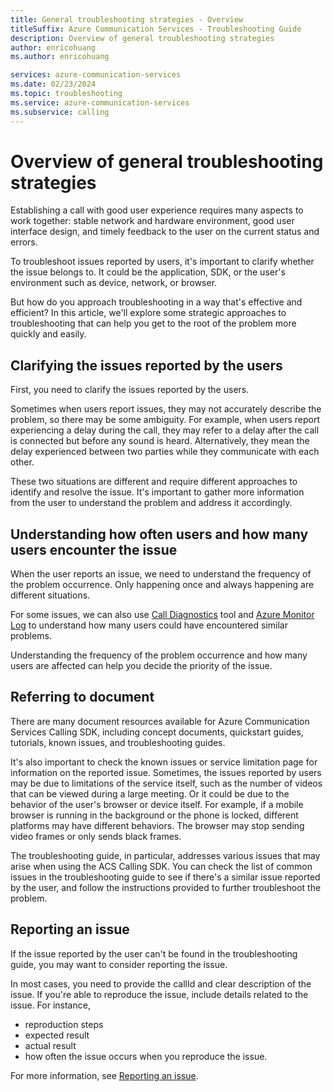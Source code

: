 ```yaml
---
title: General troubleshooting strategies - Overview
titleSuffix: Azure Communication Services - Troubleshooting Guide
description: Overview of general troubleshooting strategies
author: enricohuang
ms.author: enricohuang

services: azure-communication-services
ms.date: 02/23/2024
ms.topic: troubleshooting
ms.service: azure-communication-services
ms.subservice: calling
---
```


# Overview of general troubleshooting strategies

Establishing a call with good user experience requires many aspects to work together:
stable network and hardware environment, good user interface design, and timely feedback to the user on the current status and errors.

To troubleshoot issues reported by users, it's important to clarify whether the issue belongs to.
It could be the application, SDK, or the user's environment such as device, network, or browser.

But how do you approach troubleshooting in a way that's effective and efficient?
In this article, we'll explore some strategic approaches to troubleshooting that can help you get to the root of the problem more quickly and easily.


## Clarifying the issues reported by the users

First, you need to clarify the issues reported by the users.

Sometimes when users report issues, they may not accurately describe the problem, so there may be some ambiguity.
For example, when users report experiencing a delay during the call,
they may refer to a delay after the call is connected but before any sound is heard.
Alternatively, they mean the delay experienced between two parties while they communicate with each other.

These two situations are different and require different approaches to identify and resolve the issue.
It's important to gather more information from the user to understand the problem and address it accordingly.

## Understanding how often users and how many users encounter the issue

When the user reports an issue, we need to understand the frequency of the problem occurrence.
Only happening once and always happening are different situations.

For some issues, we can also use [Call Diagnostics](../../../../concepts/voice-video-calling/call-diagnostics.md) tool and [Azure Monitor Log](../../../../concepts/analytics/logs/voice-and-video-logs.md) to understand how many users could have encountered similar problems.

Understanding the frequency of the problem occurrence and how many users are affected can help you decide the priority of the issue.

## Referring to document

There are many document resources available for Azure Communication Services Calling SDK,
including concept documents, quickstart guides, tutorials, known issues, and troubleshooting guides.

It's also important to check the known issues or service limitation page for information on the reported issue.
Sometimes, the issues reported by users may be due to limitations of the service itself, such as the number of videos that can be viewed during a large meeting.
Or it could be due to the behavior of the user's browser or device itself.
For example, if a mobile browser is running in the background or the phone is locked, different platforms may have different behaviors.
The browser may stop sending video frames or only sends black frames.

The troubleshooting guide, in particular, addresses various issues that may arise when using the ACS Calling SDK.
You can check the list of common issues in the troubleshooting guide to see if there's a similar issue reported by the user,
and follow the instructions provided to further troubleshoot the problem.

## Reporting an issue

If the issue reported by the user can't be found in the troubleshooting guide, you may want to consider reporting the issue.

In most cases, you need to provide the callId and clear description of the issue.
If you're able to reproduce the issue, include details related to the issue. For instance,

* reproduction steps
* expected result
* actual result
* how often the issue occurs when you reproduce the issue.

For more information, see [Reporting an issue](./reporting-an-issue.md).

